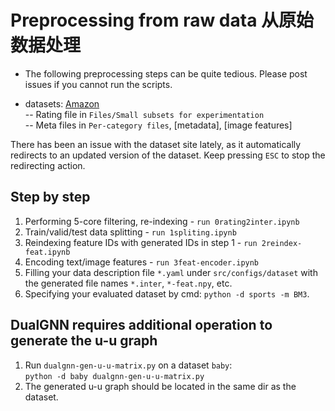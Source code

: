 # Preprocessing from raw data 从原始数据处理
- The following preprocessing steps can be quite tedious. Please post issues if you cannot run the scripts.

- datasets: [Amazon](http://jmcauley.ucsd.edu/data/amazon/links.html)  
-- Rating file in `Files/Small subsets for experimentation`  
-- Meta files in `Per-category files`, [metadata], [image features]  

There has been an issue with the dataset site lately, 
as it automatically redirects to an updated version of the dataset. 
Keep pressing `ESC` to stop the redirecting action.

## Step by step
1. Performing 5-core filtering, re-indexing - `run 0rating2inter.ipynb`
2. Train/valid/test data splitting - `run 1spliting.ipynb`
3. Reindexing feature IDs with generated IDs in step 1 - `run 2reindex-feat.ipynb`
4. Encoding text/image features - `run 3feat-encoder.ipynb`
5. Filling your data description file `*.yaml` under `src/configs/dataset` with the generated file names `*.inter`, `*-feat.npy`, etc.
6. Specifying your evaluated dataset by cmd: `python -d sports -m BM3`.


## DualGNN requires additional operation to generate the u-u graph
1. Run `dualgnn-gen-u-u-matrix.py` on a dataset `baby`:  
`python -d baby dualgnn-gen-u-u-matrix.py`
2. The generated u-u graph should be located in the same dir as the dataset.
